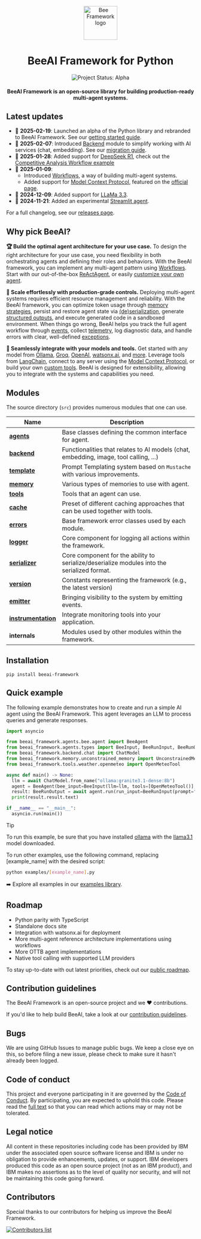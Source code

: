 <p align="center">
  <picture>
    <source media="(prefers-color-scheme: dark)" srcset="/docs/assets/Bee_logo_white.svg">
    <source media="(prefers-color-scheme: light)" srcset="/docs/assets/Bee_logo_black.svg">
    <img alt="Bee Framework logo" height="90">
  </picture>
</p>

<h1 align="center">BeeAI Framework for Python</h1>

<p align="center">
  <img align="center" alt="Project Status: Alpha" src="https://img.shields.io/badge/Status-Alpha-red">
  <h4 align="center">BeeAI Framework is an open-source library for building production-ready multi-agent systems.</h4>
</p>

## Latest updates

- 🚀 **2025-02-19**: Launched an alpha of the Python library and rebranded to BeeAI Framework. See our [getting started guide](/python/docs/README.md).
- 🚀 **2025-02-07**: Introduced [Backend](/typescript/docs/backend.md) module to simplify working with AI services (chat, embedding). See our [migration guide](/typescript/docs/migration_guide.md).
- 🧠 **2025-01-28**: Added support for [DeepSeek R1](https://api-docs.deepseek.com/news/news250120), check out the [Competitive Analysis Workflow example](/typescript/examples/workflows/competitive-analysis)
- 🚀 **2025-01-09**:
  - Introduced [Workflows](/typescript/docs/workflows.md), a way of building multi-agent systems.
  - Added support for [Model Context Protocol](https://i-am-bee.github.io/bee-agent-framework/#/tools?id=using-the-mcptool-class), featured on the [official page](https://modelcontextprotocol.io/clients#bee-agent-framework).
- 🚀 **2024-12-09**: Added support for [LLaMa 3.3](https://huggingface.co/meta-llama/Llama-3.3-70B-Instruct).
- 🚀 **2024-11-21**: Added an experimental [Streamlit agent](typescript/examples/agents/experimental/streamlit.ts).

For a full changelog, see our [releases page](https://github.com/i-am-bee/beeai-framework/releases).

## Why pick BeeAI?

**🏆 Build the optimal agent architecture for your use case.** To design the right architecture for your use case, you need flexibility in both orchestrating agents and defining their roles and behaviors. With the BeeAI framework, you can implement any multi-agent pattern using [Workflows](/typescript/docs/workflows.md). Start with our out-of-the-box [ReActAgent](/typescript/examples/agents/bee.ts), or easily [customize your own agent](/typescript/docs/agents.md#creating-your-own-agent).

**🚀 Scale effortlessly with production-grade controls.** Deploying multi-agent systems requires efficient resource management and reliability. With the BeeAI framework, you can optimize token usage through [memory strategies](/typescript/docs/memory.md), persist and restore agent state via  [(de)serialization](/typescript/docs/serialization.md), generate [structured outputs](typescript/examples/backend/structured.ts), and execute generated code in a sandboxed environment. When things go wrong, BeeAI helps you track the full agent workflow through [events](/typescript/docs/emitter.md), collect [telemetry](/typescript/docs/instrumentation.md), log diagnostic data, and handle errors with clear, well-defined [exceptions](/typescript/docs/errors.md).

**🔌 Seamlessly integrate with your models and tools.** Get started with any model from [Ollama](/typescript/examples/backend/providers/ollama.ts), [Groq](/typescript/examples/backend/providers/groq.ts), [OpenAI](/typescript/examples/backend/providers/openai.ts), [watsonx.ai](/typescript/examples/backend/providers/watsonx.ts), and [more](/typescript/docs/backend.md). Leverage tools from [LangChain](https://python.langchain.com/docs/integrations/tools/), connect to any server using the [Model Context Protocol](/typescript/docs/tools.md#using-the-mcptool-class), or build your own [custom tools](/typescript/docs/tools.md#using-the-customtool-python-functions). BeeAI is designed for extensibility, allowing you to integrate with the systems and capabilities you need.

## Modules

The source directory (`src`) provides numerous modules that one can use.

| Name                                        | Description                                                                                 |
| ------------------------------------------- | ------------------------------------------------------------------------------------------- |
| [**agents**](./agents.md)                   | Base classes defining the common interface for agent.                                       |
| [**backend**](/docs/backend.md)             | Functionalities that relates to AI models (chat, embedding, image, tool calling, ...)       |
| [**template**](./templates.md)              | Prompt Templating system based on `Mustache` with various improvements.                     |
| [**memory**](./memory.md)                   | Various types of memories to use with agent.                                                |
| [**tools**](./tools.md)                     | Tools that an agent can use.                                                                |
| [**cache**](./cache.md)                     | Preset of different caching approaches that can be used together with tools.                |
| [**errors**](./errors.md)                   | Base framework error classes used by each module.                                           |
| [**logger**](./logger.md)                   | Core component for logging all actions within the framework.                                |
| [**serializer**](./serialization.md)        | Core component for the ability to serialize/deserialize modules into the serialized format. |
| [**version**](./version.md)                 | Constants representing the framework (e.g., the latest version)                             |
| [**emitter**](./emitter.md)                 | Bringing visibility to the system by emitting events.                                       |
| [**instrumentation**](./instrumentation.md) | Integrate monitoring tools into your application.                                           |
| **internals**                               | Modules used by other modules within the framework.                                         |

## Installation

```shell
pip install beeai-framework
```

## Quick example

The following example demonstrates how to create and run a simple AI agent using the BeeAI Framework. This agent leverages an LLM to process queries and generate responses.

```py
import asyncio

from beeai_framework.agents.bee.agent import BeeAgent
from beeai_framework.agents.types import BeeInput, BeeRunInput, BeeRunOutput
from beeai_framework.backend.chat import ChatModel
from beeai_framework.memory.unconstrained_memory import UnconstrainedMemory
from beeai_framework.tools.weather.openmeteo import OpenMeteoTool

async def main() -> None:
  llm = await ChatModel.from_name("ollama:granite3.1-dense:8b")
  agent = BeeAgent(bee_input=BeeInput(llm=llm, tools=[OpenMeteoTool()], memory=UnconstrainedMemory()))
  result: BeeRunOutput = await agent.run(run_input=BeeRunInput(prompt="How is the weather in White Plains?"))
  print(result.result.text)

if __name__ == "__main__":
  asyncio.run(main())
```

> [!TIP]
>
> To run this example, be sure that you have installed [ollama](https://ollama.com) with the [llama3.1](https://ollama.com/library/llama3.1) model downloaded.

To run other examples, use the following command, replacing [example_name] with the desired script:

```bash
python examples/[example_name].py
```

➡️ Explore all examples in our [examples library](./examples).

## Roadmap

- Python parity with TypeScript
- Standalone docs site
- Integration with watsonx.ai for deployment
- More multi-agent reference architecture implementations using workflows
- More OTTB agent implementations
- Native tool calling with supported LLM providers

To stay up-to-date with out latest priorities, check out our [public roadmap](https://github.com/orgs/i-am-bee/projects/1/views/2).

## Contribution guidelines

The BeeAI Framework is an open-source project and we ❤️ contributions.<br>

If you'd like to help build BeeAI, take a look at our [contribution guidelines](/python/docs/CONTRIBUTING.md).

## Bugs

We are using GitHub Issues to manage public bugs. We keep a close eye on this, so before filing a new issue, please check to make sure it hasn't already been logged.

## Code of conduct

This project and everyone participating in it are governed by the [Code of Conduct](./CODE_OF_CONDUCT.md). By participating, you are expected to uphold this code. Please read the [full text](./CODE_OF_CONDUCT.md) so that you can read which actions may or may not be tolerated.

## Legal notice

All content in these repositories including code has been provided by IBM under the associated open source software license and IBM is under no obligation to provide enhancements, updates, or support. IBM developers produced this code as an open source project (not as an IBM product), and IBM makes no assertions as to the level of quality nor security, and will not be maintaining this code going forward.

## Contributors

Special thanks to our contributors for helping us improve the BeeAI Framework.

<a href="https://github.com/i-am-bee/beeai-framework/graphs/contributors">
  <img alt="Contributors list" src="https://contrib.rocks/image?repo=i-am-bee/beeai-framework" />
</a>
